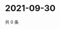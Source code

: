 # 2021-09-30

共 0 条

<!-- BEGIN WEIBO -->
<!-- 最后更新时间 Thu Sep 30 2021 05:09:32 GMT+0800 (China Standard Time) -->

<!-- END WEIBO -->
